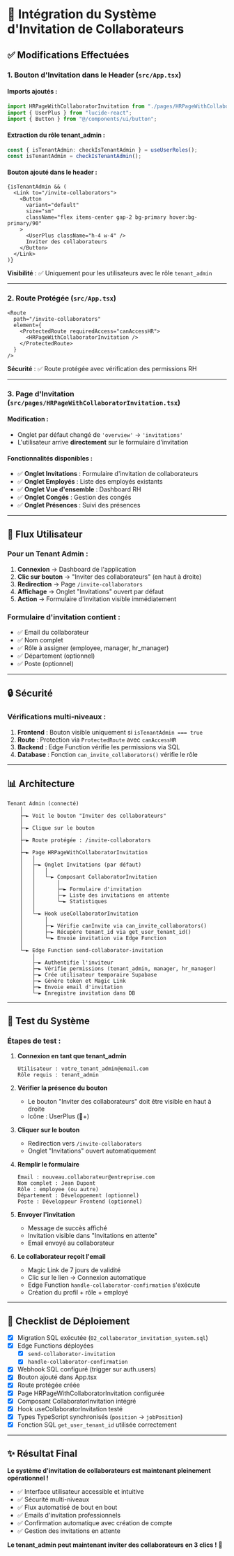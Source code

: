 # 🎉 Intégration du Système d'Invitation de Collaborateurs

## ✅ Modifications Effectuées

### 1. **Bouton d'Invitation dans le Header** (`src/App.tsx`)

#### Imports ajoutés :
```typescript
import HRPageWithCollaboratorInvitation from "./pages/HRPageWithCollaboratorInvitation";
import { UserPlus } from "lucide-react";
import { Button } from "@/components/ui/button";
```

#### Extraction du rôle tenant_admin :
```typescript
const { isTenantAdmin: checkIsTenantAdmin } = useUserRoles();
const isTenantAdmin = checkIsTenantAdmin();
```

#### Bouton ajouté dans le header :
```tsx
{isTenantAdmin && (
  <Link to="/invite-collaborators">
    <Button 
      variant="default" 
      size="sm"
      className="flex items-center gap-2 bg-primary hover:bg-primary/90"
    >
      <UserPlus className="h-4 w-4" />
      Inviter des collaborateurs
    </Button>
  </Link>
)}
```

**Visibilité** : ✅ Uniquement pour les utilisateurs avec le rôle `tenant_admin`

---

### 2. **Route Protégée** (`src/App.tsx`)

```tsx
<Route 
  path="/invite-collaborators" 
  element={
    <ProtectedRoute requiredAccess="canAccessHR">
      <HRPageWithCollaboratorInvitation />
    </ProtectedRoute>
  } 
/>
```

**Sécurité** : ✅ Route protégée avec vérification des permissions RH

---

### 3. **Page d'Invitation** (`src/pages/HRPageWithCollaboratorInvitation.tsx`)

#### Modification :
- Onglet par défaut changé de `'overview'` → `'invitations'`
- L'utilisateur arrive **directement** sur le formulaire d'invitation

#### Fonctionnalités disponibles :
- ✅ **Onglet Invitations** : Formulaire d'invitation de collaborateurs
- ✅ **Onglet Employés** : Liste des employés existants
- ✅ **Onglet Vue d'ensemble** : Dashboard RH
- ✅ **Onglet Congés** : Gestion des congés
- ✅ **Onglet Présences** : Suivi des présences

---

## 🎯 Flux Utilisateur

### Pour un **Tenant Admin** :

1. **Connexion** → Dashboard de l'application
2. **Clic sur bouton** → "Inviter des collaborateurs" (en haut à droite)
3. **Redirection** → Page `/invite-collaborators`
4. **Affichage** → Onglet "Invitations" ouvert par défaut
5. **Action** → Formulaire d'invitation visible immédiatement

### Formulaire d'invitation contient :
- ✅ Email du collaborateur
- ✅ Nom complet
- ✅ Rôle à assigner (employee, manager, hr_manager)
- ✅ Département (optionnel)
- ✅ Poste (optionnel)

---

## 🔒 Sécurité

### Vérifications multi-niveaux :

1. **Frontend** : Bouton visible uniquement si `isTenantAdmin === true`
2. **Route** : Protection via `ProtectedRoute` avec `canAccessHR`
3. **Backend** : Edge Function vérifie les permissions via SQL
4. **Database** : Fonction `can_invite_collaborators()` vérifie le rôle

---

## 📊 Architecture

```
Tenant Admin (connecté)
    │
    ├─► Voit le bouton "Inviter des collaborateurs"
    │
    ├─► Clique sur le bouton
    │
    ├─► Route protégée : /invite-collaborators
    │
    ├─► Page HRPageWithCollaboratorInvitation
    │   │
    │   ├─► Onglet Invitations (par défaut)
    │   │   │
    │   │   └─► Composant CollaboratorInvitation
    │   │       │
    │   │       ├─► Formulaire d'invitation
    │   │       ├─► Liste des invitations en attente
    │   │       └─► Statistiques
    │   │
    │   └─► Hook useCollaboratorInvitation
    │       │
    │       ├─► Vérifie canInvite via can_invite_collaborators()
    │       ├─► Récupère tenant_id via get_user_tenant_id()
    │       └─► Envoie invitation via Edge Function
    │
    └─► Edge Function send-collaborator-invitation
        │
        ├─► Authentifie l'inviteur
        ├─► Vérifie permissions (tenant_admin, manager, hr_manager)
        ├─► Crée utilisateur temporaire Supabase
        ├─► Génère token et Magic Link
        ├─► Envoie email d'invitation
        └─► Enregistre invitation dans DB
```

---

## 🚀 Test du Système

### Étapes de test :

1. **Connexion en tant que tenant_admin**
   ```
   Utilisateur : votre_tenant_admin@email.com
   Rôle requis : tenant_admin
   ```

2. **Vérifier la présence du bouton**
   - Le bouton "Inviter des collaborateurs" doit être visible en haut à droite
   - Icône : UserPlus (👤+)

3. **Cliquer sur le bouton**
   - Redirection vers `/invite-collaborators`
   - Onglet "Invitations" ouvert automatiquement

4. **Remplir le formulaire**
   ```
   Email : nouveau.collaborateur@entreprise.com
   Nom complet : Jean Dupont
   Rôle : employee (ou autre)
   Département : Développement (optionnel)
   Poste : Développeur Frontend (optionnel)
   ```

5. **Envoyer l'invitation**
   - Message de succès affiché
   - Invitation visible dans "Invitations en attente"
   - Email envoyé au collaborateur

6. **Le collaborateur reçoit l'email**
   - Magic Link de 7 jours de validité
   - Clic sur le lien → Connexion automatique
   - Edge Function `handle-collaborator-confirmation` s'exécute
   - Création du profil + rôle + employé

---

## 📝 Checklist de Déploiement

- [x] Migration SQL exécutée (`02_collaborator_invitation_system.sql`)
- [x] Edge Functions déployées
  - [x] `send-collaborator-invitation`
  - [x] `handle-collaborator-confirmation`
- [x] Webhook SQL configuré (trigger sur auth.users)
- [x] Bouton ajouté dans App.tsx
- [x] Route protégée créée
- [x] Page HRPageWithCollaboratorInvitation configurée
- [x] Composant CollaboratorInvitation intégré
- [x] Hook useCollaboratorInvitation testé
- [x] Types TypeScript synchronisés (`position` → `jobPosition`)
- [x] Fonction SQL `get_user_tenant_id` utilisée correctement

---

## ✨ Résultat Final

**Le système d'invitation de collaborateurs est maintenant pleinement opérationnel !**

- ✅ Interface utilisateur accessible et intuitive
- ✅ Sécurité multi-niveaux
- ✅ Flux automatisé de bout en bout
- ✅ Emails d'invitation professionnels
- ✅ Confirmation automatique avec création de compte
- ✅ Gestion des invitations en attente

**Le tenant_admin peut maintenant inviter des collaborateurs en 3 clics !** 🎉
